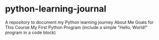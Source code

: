# python-learning-journal
A repository to document my Python learning journey
About Me 
Goals for This Course
My First Python Program (include a simple "Hello, World!" program in a code block)
